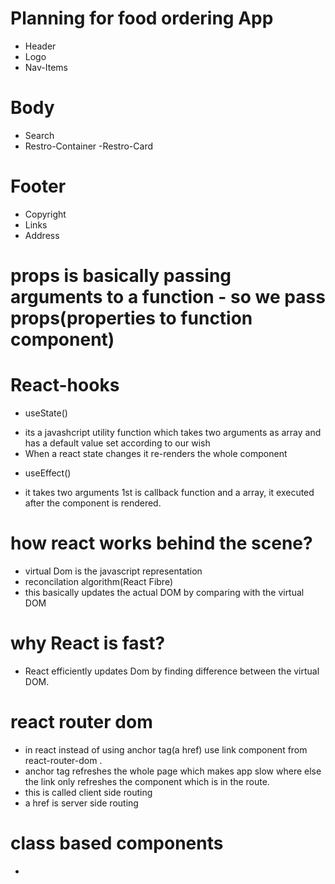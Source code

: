 # Planning for food ordering App

- Header
- Logo
- Nav-Items

# Body

- Search
- Restro-Container
  -Restro-Card

# Footer

- Copyright
- Links
- Address

# props is basically passing arguments to a function - so we pass props(properties to function component)

# React-hooks

- useState()

* its a javashcript utility function which takes two arguments as array and has a default value set according to our wish
* When a react state changes it re-renders the whole component

- useEffect()

* it takes two arguments 1st is callback function and a array, it executed after the component is rendered.

# how react works behind the scene?

- virtual Dom is the javascript representation
- reconcilation algorithm(React Fibre)
- this basically updates the actual DOM by comparing with the virtual DOM

# why React is fast?

- React efficiently updates Dom by finding difference between the virtual DOM.

# react router dom

- in react instead of using anchor tag(a href) use link component from react-router-dom .
- anchor tag refreshes the whole page which makes app slow where else the link only refreshes the component which is in the route.
- this is called client side routing
- a href is server side routing

# class based components

-
